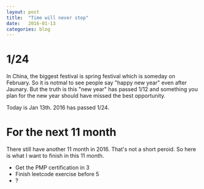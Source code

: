 ```yaml
---
layout: post
title:  "Time will never stop"
date:   2016-01-13 
categories: blog
---
```


# 1/24 #

In China, the biggest festival is spring festival which is someday on February. So it is notmal to see people say "happy new year" even after Jaunary. But the truth is this "new year" has passed 1/12 and something you plan for the new year should have missed the best opportunity.

Today is Jan 13th. 2016 has passed 1/24.


# For the next 11 month #

There still have another 11 month in 2016. That's not a short peroid. So here is what I want to finish in this 11 month.

- Get the PMP certification in 3
- Finish leetcode exercise before 5
- ?


